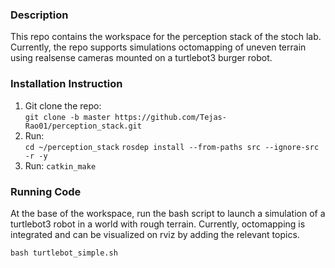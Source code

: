 ### Description 
This repo contains the workspace for the perception stack of the stoch lab. Currently, the repo supports simulations octomapping of uneven terrain using realsense cameras mounted on a turtlebot3 burger robot. 

### Installation Instruction 

1) Git clone the repo: <br>
 `git clone -b master https://github.com/Tejas-Rao01/perception_stack.git`  
2) Run: <br> `cd ~/perception_stack`
`rosdep install --from-paths src --ignore-src -r -y`  
3) Run: `catkin_make`

### Running Code
At the base of the workspace, run the bash script to launch a simulation of a turtlebot3 robot in a world with rough terrain. Currently, octomapping is integrated and can be visualized on rviz by adding the relevant topics.

`bash turtlebot_simple.sh`








